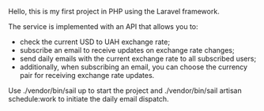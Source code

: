 Hello, this is my first project in PHP using the Laravel framework.

The service is implemented with an API that allows you to:

- check the current USD to UAH exchange rate;
- subscribe an email to receive updates on exchange rate changes;
- send daily emails with the current exchange rate to all subscribed users;
- additionally, when subscribing an email, you can choose the currency pair for receiving exchange rate updates.

Use ./vendor/bin/sail up to start the project and ./vendor/bin/sail artisan schedule:work to initiate the daily email dispatch.
